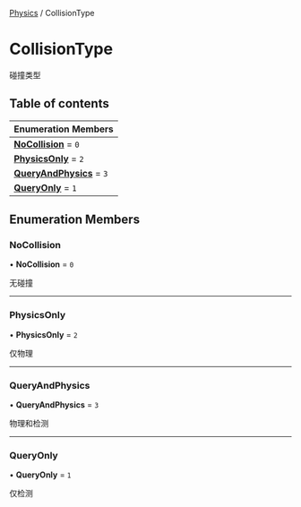 [Physics](../groups/Physics.Physics.md) / CollisionType

# CollisionType <Badge type="tip" text="Enumeration" /> <Score text="CollisionType" />

碰撞类型

## Table of contents

| Enumeration Members |
| :-----|
| **[NoCollision](Gameplay.CollisionType.md#nocollision)** = ``0`` <br> |
| **[PhysicsOnly](Gameplay.CollisionType.md#physicsonly)** = ``2`` <br> |
| **[QueryAndPhysics](Gameplay.CollisionType.md#queryandphysics)** = ``3`` <br> |
| **[QueryOnly](Gameplay.CollisionType.md#queryonly)** = ``1`` <br> |

## Enumeration Members

### NoCollision <Score text="NoCollision" /> 

• **NoCollision** = ``0``

无碰撞

___

### PhysicsOnly <Score text="PhysicsOnly" /> 

• **PhysicsOnly** = ``2``

仅物理

___

### QueryAndPhysics <Score text="QueryAndPhysics" /> 

• **QueryAndPhysics** = ``3``

物理和检测

___

### QueryOnly <Score text="QueryOnly" /> 

• **QueryOnly** = ``1``

仅检测
